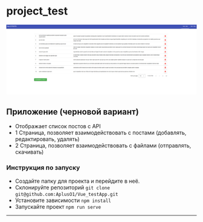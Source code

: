 # project_test
![alt text](image-1.png)

## Приложение (черновой вариант)
- Отображает cписок постов c API
- 1 Страница, позволяет взаимодействовать с постами (добавлять, редактировать, удалять)
- 2 Страница, позволяет взаимодействовать с файлами (отправлять, скачивать)

### Инструкция по запуску
- Создайте папку для проекта и перейдите в неё.
- Склонируйте репозиторий `git clone git@github.com:AplusO1/Vue_testApp.git`
- Установите зависимости `npm install`
- Запускайте проект `npm run serve`
---
